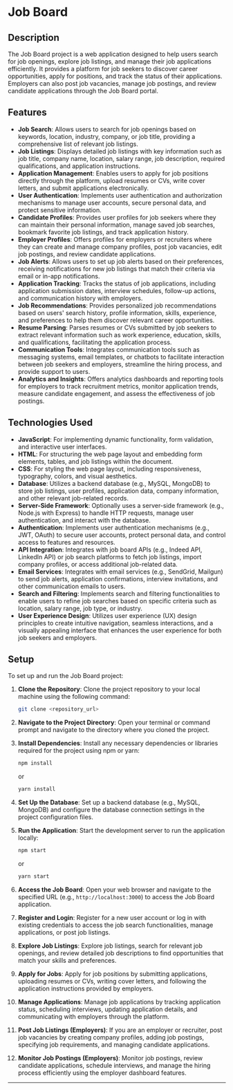 # Job Board

## Description

The Job Board project is a web application designed to help users search for job openings, explore job listings, and manage their job applications efficiently. It provides a platform for job seekers to discover career opportunities, apply for positions, and track the status of their applications. Employers can also post job vacancies, manage job postings, and review candidate applications through the Job Board portal.

## Features

- **Job Search**: Allows users to search for job openings based on keywords, location, industry, company, or job title, providing a comprehensive list of relevant job listings.
- **Job Listings**: Displays detailed job listings with key information such as job title, company name, location, salary range, job description, required qualifications, and application instructions.
- **Application Management**: Enables users to apply for job positions directly through the platform, upload resumes or CVs, write cover letters, and submit applications electronically.
- **User Authentication**: Implements user authentication and authorization mechanisms to manage user accounts, secure personal data, and protect sensitive information.
- **Candidate Profiles**: Provides user profiles for job seekers where they can maintain their personal information, manage saved job searches, bookmark favorite job listings, and track application history.
- **Employer Profiles**: Offers profiles for employers or recruiters where they can create and manage company profiles, post job vacancies, edit job postings, and review candidate applications.
- **Job Alerts**: Allows users to set up job alerts based on their preferences, receiving notifications for new job listings that match their criteria via email or in-app notifications.
- **Application Tracking**: Tracks the status of job applications, including application submission dates, interview schedules, follow-up actions, and communication history with employers.
- **Job Recommendations**: Provides personalized job recommendations based on users' search history, profile information, skills, experience, and preferences to help them discover relevant career opportunities.
- **Resume Parsing**: Parses resumes or CVs submitted by job seekers to extract relevant information such as work experience, education, skills, and qualifications, facilitating the application process.
- **Communication Tools**: Integrates communication tools such as messaging systems, email templates, or chatbots to facilitate interaction between job seekers and employers, streamline the hiring process, and provide support to users.
- **Analytics and Insights**: Offers analytics dashboards and reporting tools for employers to track recruitment metrics, monitor application trends, measure candidate engagement, and assess the effectiveness of job postings.

## Technologies Used

- **JavaScript**: For implementing dynamic functionality, form validation, and interactive user interfaces.
- **HTML**: For structuring the web page layout and embedding form elements, tables, and job listings within the document.
- **CSS**: For styling the web page layout, including responsiveness, typography, colors, and visual aesthetics.
- **Database**: Utilizes a backend database (e.g., MySQL, MongoDB) to store job listings, user profiles, application data, company information, and other relevant job-related records.
- **Server-Side Framework**: Optionally uses a server-side framework (e.g., Node.js with Express) to handle HTTP requests, manage user authentication, and interact with the database.
- **Authentication**: Implements user authentication mechanisms (e.g., JWT, OAuth) to secure user accounts, protect personal data, and control access to features and resources.
- **API Integration**: Integrates with job board APIs (e.g., Indeed API, LinkedIn API) or job search platforms to fetch job listings, import company profiles, or access additional job-related data.
- **Email Services**: Integrates with email services (e.g., SendGrid, Mailgun) to send job alerts, application confirmations, interview invitations, and other communication emails to users.
- **Search and Filtering**: Implements search and filtering functionalities to enable users to refine job searches based on specific criteria such as location, salary range, job type, or industry.
- **User Experience Design**: Utilizes user experience (UX) design principles to create intuitive navigation, seamless interactions, and a visually appealing interface that enhances the user experience for both job seekers and employers.

## Setup

To set up and run the Job Board project:

1. **Clone the Repository**: Clone the project repository to your local machine using the following command:

   ```bash
   git clone <repository_url>
   ```

2. **Navigate to the Project Directory**: Open your terminal or command prompt and navigate to the directory where you cloned the project.

3. **Install Dependencies**: Install any necessary dependencies or libraries required for the project using npm or yarn:

   ```bash
   npm install
   ```

   or

   ```bash
   yarn install
   ```

4. **Set Up the Database**: Set up a backend database (e.g., MySQL, MongoDB) and configure the database connection settings in the project configuration files.

5. **Run the Application**: Start the development server to run the application locally:

   ```bash
   npm start
   ```

   or

   ```bash
   yarn start
   ```

6. **Access the Job Board**: Open your web browser and navigate to the specified URL (e.g., `http://localhost:3000`) to access the Job Board application.

7. **Register and Login**: Register for a new user account or log in with existing credentials to access the job search functionalities, manage applications, or post job listings.

8. **Explore Job Listings**: Explore job listings, search for relevant job openings, and review detailed job descriptions to find opportunities that match your skills and preferences.

9. **Apply for Jobs**: Apply for job positions by submitting applications, uploading resumes or CVs, writing cover letters, and following the application instructions provided by employers.

10. **Manage Applications**: Manage job applications by tracking application status, scheduling interviews, updating application details, and communicating with employers through the platform.

11. **Post Job Listings (Employers)**: If you are an employer or recruiter, post job vacancies by creating company profiles, adding job postings, specifying job requirements, and managing candidate applications.

12. **Monitor Job Postings (Employers)**: Monitor job postings, review candidate applications, schedule interviews, and manage the hiring process efficiently using the employer dashboard features.

---